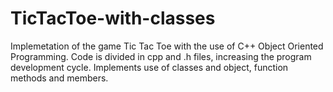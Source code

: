 # TicTacToe-with-classes
Implemetation of the game Tic Tac Toe with the use of C++ Object Oriented Programming. 
Code is divided in cpp and .h files, increasing the program development cycle. 
Implements use of classes and object, function methods and members.
